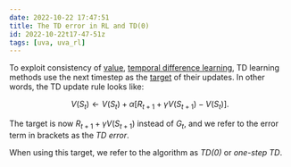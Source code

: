 ```yaml
---
date: 2022-10-22 17:47:51
title: The TD error in RL and TD(0)
id: 2022-10-22t17-47-51z
tags: [uva, uva_rl]
---
```


To exploit consistency of [value](./2022-10-21t10-45-34z.md),
[temporal difference learning](./2022-10-22t10-55-03z.md), TD learning methods
use the next timestep as the [target](./2022-10-22t17-36-28z.md) of their
updates. In other words, the TD update rule looks like:

$$
V(S_t) \leftarrow V(S_t) + \alpha \left[R_{t+1} + \gamma V(S_{t+1}) - V(S_t)\right].
$$

The target is now $R_{t+1} + \gamma V(S_{t+1})$ instead of $G_t$, and we refer
to the error term in brackets as the _TD error_.

When using this target, we refer to the algorithm as _TD(0)_ or _one-step TD_.

